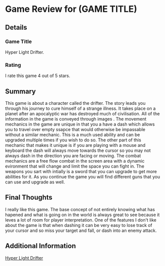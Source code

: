 # Game Review for (GAME TITLE)

## Details

### Game Title
Hyper Light Drifter.

### Rating
I rate this game 4 out of 5 stars.
## Summary
  This game is about a character called the drifter. The story leads you through his journey to cure himself of a strange illness. It takes place on a planet after an apocalyptic war has destroyed much of civilisation. All of the information in the game is conveyed through images .
  The movement mechanics in the game are unique in that you a have a dash which allows you to travel over empty ssapce that would otherwise be impassable without a similar mechanic. This is a much used ability and can be upgraded multiple times if you wish to do so. The other part of this mechanic that makes it unique is if you are playing with a mouse and keyboard the dash will always move towards the cursor so you may not always dash in the direction you are facing or moving.
  The combat mechanics are a free flow combat in the screen area with a dynamic evironment that will change and limit the space you can fight in. The weapons you sart with intially is a sword that you can upgrade to get more abilities for it. As you continue the game you will find different guns that you can use and upgrade as well.

## Final Thoughts
I really like this game. The base concept of not entirely knowing what has hapened and what is going on in the world is always great to see because it leves a lot of room for player interpretation. One of the features I don't like about the game is that when dashing it can be very easy to lose track of your cursor and so miss your target and fall, or dash into an enemy attack.

## Additional Information
[Hyper Light Drifter](https://store.steampowered.com/app/257850/Hyper_Light_Drifter/)
